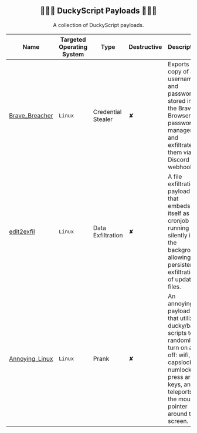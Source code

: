 <div align="center">

## 🦆🏴‍☠️ DuckyScript Payloads 🏴‍☠🦆
A collection of DuckyScript payloads.

</div>

|Name|Targeted Operating System|Type|Destructive|Description|
|-----|-----|-----|-----|-----|
|[Brave_Breacher](https://github.com/OSINTI4L/DuckyScript-Payloads/tree/main/Payloads/Brave_Breacher)|`Linux`|Credential Stealer|✘|Exports a copy of all usernames and passwords stored in the Brave Browser password manager and exfiltrates them via Discord webhook.|
|[edit2exfil](https://github.com/OSINTI4L/DuckyScript-Payloads/tree/main/Payloads/edit2exfil)|`Linux`|Data Exfiltration|✘|A file exfiltration payload that embeds itself as a cronjob running silently in the background allowing for persistent exfiltration of updated files.|
|[Annoying_Linux](https://github.com/OSINTI4L/DuckyScript-Payloads/tree/main/Payloads/Annoying_Linux)|`Linux`|Prank|✘|An annoying payload that utilizes ducky/bash scripts to randomly turn on and off: wifi, capslock, numlock, press arrow keys, and teleports the mouse pointer around the screen.|
